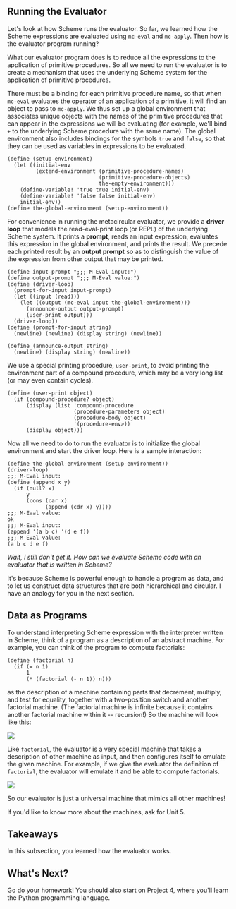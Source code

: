 ## Running the Evaluator

Let's look at how Scheme runs the evaluator. So far, we learned how the Scheme
expressions are evaluated using `mc-eval` and `mc-apply`. Then how is the evaluator
program running?

What our evaluator program does is to reduce all the expressions to the
application of primitive procedures.  So all we need to run the evaluator is
to create a mechanism that uses the underlying Scheme system for the application
of primitive procedures.

There must be a binding for each primitive procedure name, so that when `mc-eval`
evaluates the operator of an application of a primitive, it will find an
object to pass to `mc-apply`. We thus set up a global environment that associates
unique objects with the names of the primitive procedures that can appear in
the expressions we will be evaluating (for example, we'll bind `+` to the
underlying Scheme procedure with the same name). The global environment also includes
bindings for the symbols `true` and `false`, so that they can be used as
variables in expressions to be evaluated.

    
    (define (setup-environment)
      (let ((initial-env
             (extend-environment (primitive-procedure-names)
                                 (primitive-procedure-objects)
                                 the-empty-environment)))
        (define-variable! 'true true initial-env)
        (define-variable! 'false false initial-env)
        initial-env))
    (define the-global-environment (setup-environment))
    

For convenience in running the metacircular evaluator, we provide a **driver
loop** that models the read-eval-print loop (or REPL) of the underlying Scheme system. It
prints a **prompt**, reads an input expression, evaluates this expression in
the global environment, and prints the result. We precede each printed result
by an **output prompt** so as to distinguish the value of the expression from
other output that may be printed.

    
    (define input-prompt ";;; M-Eval input:")
    (define output-prompt ";;; M-Eval value:")
    (define (driver-loop)
      (prompt-for-input input-prompt)
      (let ((input (read)))
        (let ((output (mc-eval input the-global-environment)))
          (announce-output output-prompt)
          (user-print output)))
      (driver-loop))
    (define (prompt-for-input string)
      (newline) (newline) (display string) (newline))
    
    (define (announce-output string)
      (newline) (display string) (newline))
    

We use a special printing procedure, `user-print`, to avoid printing the
environment part of a compound procedure, which may be a very long list (or
may even contain cycles).

    
    (define (user-print object)
      (if (compound-procedure? object)
          (display (list 'compound-procedure
                         (procedure-parameters object)
                         (procedure-body object)
                         '(procedure-env>))
          (display object)))
    

Now all we need to do to run the evaluator is to initialize the global
environment and start the driver loop. Here is a sample interaction:

    
    (define the-global-environment (setup-environment))
    (driver-loop)
    ;;; M-Eval input:
    (define (append x y)
      (if (null? x)
          y
          (cons (car x)
                (append (cdr x) y))))
    ;;; M-Eval value:
    ok
    ;;; M-Eval input:
    (append '(a b c) '(d e f))
    ;;; M-Eval value:
    (a b c d e f)

_Wait, I still don't get it. How can we evaluate Scheme code with an evaluator
that is written in Scheme?_

It's because Scheme is powerful enough to handle a program as data, and to let
us construct data structures that are both hierarchical and circular. I have
an analogy for you in the next section.

## Data as Programs

To understand interpreting Scheme expression with the interpreter written in
Scheme, think of a program as a description of an abstract machine. For
example, you can think of the program to compute factorials:

    
    (define (factorial n)
      (if (= n 1)
          1
          (* (factorial (- n 1)) n)))

as the description of a machine containing parts that decrement, multiply, and
test for equality, together with a two-position switch and another factorial
machine. (The factorial machine is infinite because it contains another
factorial machine within it -- recursion!) So the machine will look like this:

![](http://mitpress.mit.edu/sicp/full-text/book/ch4-Z-G-2.gif)

Like `factorial`, the evaluator is a very special machine that takes a
description of other machine as input, and then configures itself to emulate
the given machine. For example, if we give the evaluator the definition of
`factorial`, the evaluator will emulate it and be able to compute factorials.

![](http://mitpress.mit.edu/sicp/full-text/book/ch4-Z-G-3.gif)

So our evaluator is just a universal machine that mimics all other machines!

If you'd like to know more about the machines, ask for Unit 5.

## Takeaways

In this subsection, you learned how the evaluator works.

## What's Next?

Go do your homework! You should also start on Project 4, where you'll learn
the Python programming language.

